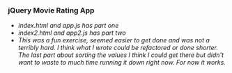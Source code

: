 <h3>jQuery Movie Rating App</h3>
<ul>
<li>
<i>index.html and app.js has part one</i>
</li>
<li>
<i>index2.html and app2.js  has part two</i>
</li>
<li>
<i>This was a fun exercise, seemed easier to get done and was not a terribly hard. I think what I wrote could be refactored or done shorter. The last part about sorting the values I think I could get there but didn't want to waste to much time running it down right now. For now it works.</i>
</li>
</ul>
